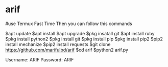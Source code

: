 # arif
#use Termux Fast Time Then you can follow this commands

$apt update
$apt install
$apt upgrade
$pkg insatall git
$apt install ruby 
$pkg install python2
$pkg install git 
$pkg install pip 
$pkg install pip2
$pip2 install mechanize 
$pip2 install requests
$git clone https://github.com/marifulbd/arif
$cd arif
$python2 arif.py

Username: ARIF
Password: ARIF
